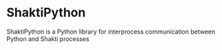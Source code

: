 # ShaktiPython
ShaktiPython is a Python library for interprocess communication between Python and Shakti processes
